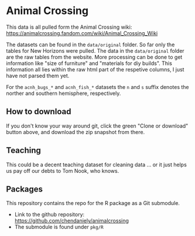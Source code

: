 # Animal Crossing

This data is all pulled form the Animal Crossing wiki: https://animalcrossing.fandom.com/wiki/Animal_Crossing_Wiki

The datasets can be found in the `data/original` folder. So far only the tables for New Horizons were pulled.
The data in the `data/original` folder are the raw tables from the website.
More processing can be done to get information like "size of furniture" and "materials for diy builds".
This information all lies within the raw html part of the respetive columns, I just have not parsed them yet.

For the `acnh_bugs_*` and `acnh_fish_*` datasets the `n` and `s` suffix denotes the norther and southern hemisphere, respectively.

## How to download

If you don't know your way around git, click the green "Clone or download" button above, and download the zip snapshot from there.

## Teaching

This could be a decent teaching dataset for cleaning data ... or it just helps us pay off our debts to Tom Nook, who knows.

## Packages

This repository contains the repo for the R package as a Git submodule.

- Link to the github repository: https://github.com/chendaniely/animalcrossing
- The submodule is found under `pkg/R`
